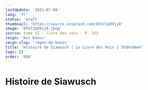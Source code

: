 ```yaml
---
lastUpdate: '2021-07-08'
lang: 'fr'
status: 'draft'
thumbnail: 'https://source.unsplash.com/EFm7JpD9jy8'
image: 'EFm7JpD9jy8.jpeg'
source: tome II - livre des rois - P. 153
reign: 'Keï Kaous'
reign-slug: 'regne-de-kaous'
title: 'Histoire de Siawusch | Le Livre des Rois | Shâhnâmeh'
tags: []
order: '056'
---
```


<!-- LTeX: language=fr -->

# Histoire de Siawusch 

